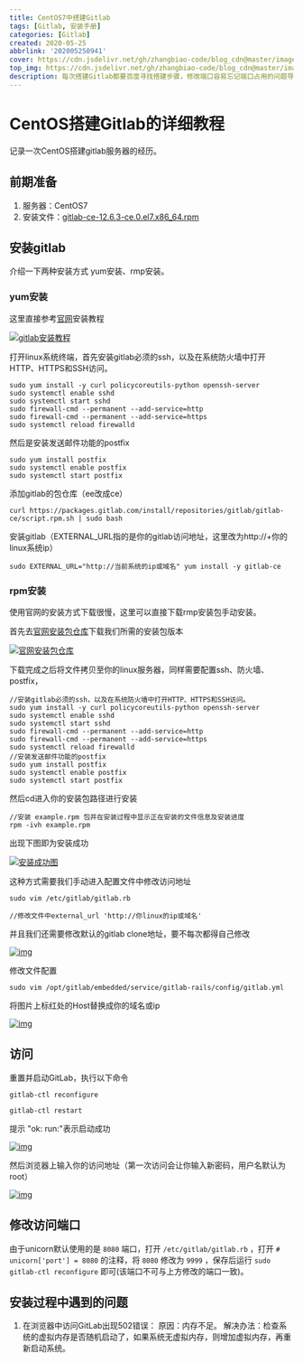 ```yaml
---
title: CentOS7中搭建Gitlab
tags: [Gitlab, 安装手册]
categories: [Gitlab]
created: 2020-05-25
abbrlink: '202005250941'
cover: https://cdn.jsdelivr.net/gh/zhangbiao-code/blog_cdn@master/image/essay/202005250941/cover.png
top_img: https://cdn.jsdelivr.net/gh/zhangbiao-code/blog_cdn@master/image/essay/202005250941/top_img.png
description: 每次搭建Gitlab都要百度寻找搭建步骤，修改端口容易忘记端口占用的问题导致修改失败，所以记录一次稍微详细的搭建步骤方便以后使用。
---
```

# CentOS搭建Gitlab的详细教程

记录一次CentOS搭建gitlab服务器的经历。

## 前期准备

1. 服务器：CentOS7
2. 安装文件：[gitlab-ce-12.6.3-ce.0.el7.x86_64.rpm](https://packages.gitlab.com/gitlab/gitlab-ce/packages/el/7/gitlab-ce-12.6.3-ce.0.el7.x86_64.rpm)

## 安装gitlab

介绍一下两种安装方式 yum安装、rmp安装。

### yum安装

这里直接参考[官网](https://about.gitlab.com/install/#centos-7)安装教程

[![gitlab安装教程](https://cdn.jsdelivr.net/gh/zhangbiao-code/blog_cdn@master/image/essay/202005250941/2020052509411.png)](https://cdn.jsdelivr.net/gh/zhangbiao-code/blog_cdn@master/image/essay/202005250941-0/2020052509411.png)



打开linux系统终端，首先安装gitlab必须的ssh，以及在系统防火墙中打开HTTP、HTTPS和SSH访问。

```
sudo yum install -y curl policycoreutils-python openssh-server
sudo systemctl enable sshd
sudo systemctl start sshd
sudo firewall-cmd --permanent --add-service=http
sudo firewall-cmd --permanent --add-service=https
sudo systemctl reload firewalld
```

然后是安装发送邮件功能的postfix

```
sudo yum install postfix
sudo systemctl enable postfix
sudo systemctl start postfix
```

添加gitlab的包仓库（ee改成ce）

```
curl https://packages.gitlab.com/install/repositories/gitlab/gitlab-ce/script.rpm.sh | sudo bash
```

安装gitlab（EXTERNAL_URL指的是你的gitlab访问地址，这里改为http://+你的linux系统ip）

```
sudo EXTERNAL_URL="http://当前系统的ip或域名" yum install -y gitlab-ce
```

### rpm安装

使用官网的安装方式下载很慢，这里可以直接下载rmp安装包手动安装。

首先去[官网安装包仓库](https://packages.gitlab.com/gitlab/gitlab-ce/)下载我们所需的安装包版本

[![官网安装包仓库](https://cdn.jsdelivr.net/gh/zhangbiao-code/blog_cdn@master/image/essay/202005250941/2020052509412.png)](https://cdn.jsdelivr.net/gh/zhangbiao-code/blog_cdn@master/image/essay/202005250941-0/2020052509412.png)

下载完成之后将文件拷贝至你的linux服务器，同样需要配置ssh、防火墙、postfix，

```
//安装gitlab必须的ssh，以及在系统防火墙中打开HTTP、HTTPS和SSH访问。
sudo yum install -y curl policycoreutils-python openssh-server
sudo systemctl enable sshd
sudo systemctl start sshd
sudo firewall-cmd --permanent --add-service=http
sudo firewall-cmd --permanent --add-service=https
sudo systemctl reload firewalld
//安装发送邮件功能的postfix
sudo yum install postfix
sudo systemctl enable postfix
sudo systemctl start postfix
```

然后cd进入你的安装包路径进行安装

```
//安装 example.rpm 包并在安装过程中显示正在安装的文件信息及安装进度
rpm -ivh example.rpm
```

出现下图即为安装成功

[![安装成功图](https://cdn.jsdelivr.net/gh/zhangbiao-code/blog_cdn@master/image/essay/202005250941/2020052509413.png)](https://cdn.jsdelivr.net/gh/zhangbiao-code/blog_cdn@master/image/essay/202005250941/2020052509413.png)

这种方式需要我们手动进入配置文件中修改访问地址

```
sudo vim /etc/gitlab/gitlab.rb

//修改文件中external_url 'http://你linux的ip或域名'
```

并且我们还需要修改默认的gitlab clone地址，要不每次都得自己修改

[![img](https://cdn.jsdelivr.net/gh/zhangbiao-code/blog_cdn@master/image/essay/202005250941/2020052509414.png)](https://cdn.jsdelivr.net/gh/zhangbiao-code/blog_cdn@master/image/essay/202005250941/2020052509414.png)

修改文件配置

```
sudo vim /opt/gitlab/embedded/service/gitlab-rails/config/gitlab.yml
```

将图片上标红处的Host替换成你的域名或ip

[![img](https://cdn.jsdelivr.net/gh/zhangbiao-code/blog_cdn@master/image/essay/202005250941/2020052509415.png)](https://cdn.jsdelivr.net/gh/zhangbiao-code/blog_cdn@master/image/essay/202005250941/2020052509415.png)

## 访问

重置并启动GitLab，执行以下命令

```
gitlab-ctl reconfigure

gitlab-ctl restart
```

提示 "ok: run:"表示启动成功

[![img](https://cdn.jsdelivr.net/gh/zhangbiao-code/blog_cdn@master/image/essay/202005250941/2020052509416.png)](https://cdn.jsdelivr.net/gh/zhangbiao-code/blog_cdn@master/image/essay/202005250941/2020052509416.png)

然后浏览器上输入你的访问地址（第一次访问会让你输入新密码，用户名默认为root）

[![img](https://cdn.jsdelivr.net/gh/zhangbiao-code/blog_cdn@master/image/essay/202005250941/2020052509417.png)](https://cdn.jsdelivr.net/gh/zhangbiao-code/blog_cdn@master/image/essay/202005250941/2020052509417.png)

## 修改访问端口

由于unicorn默认使用的是 `8080` 端口，打开 `/etc/gitlab/gitlab.rb` ，打开 `# unicorn['port'] = 8080` 的注释，将 `8080` 修改为 `9999` ，保存后运行 `sudo gitlab-ctl reconfigure` 即可(该端口不可与上方修改的端口一致)。

## 安装过程中遇到的问题

1. 在浏览器中访问GitLab出现502错误：
   原因：内存不足。
   解决办法：检查系统的虚拟内存是否随机启动了，如果系统无虚拟内存，则增加虚拟内存，再重新启动系统。
